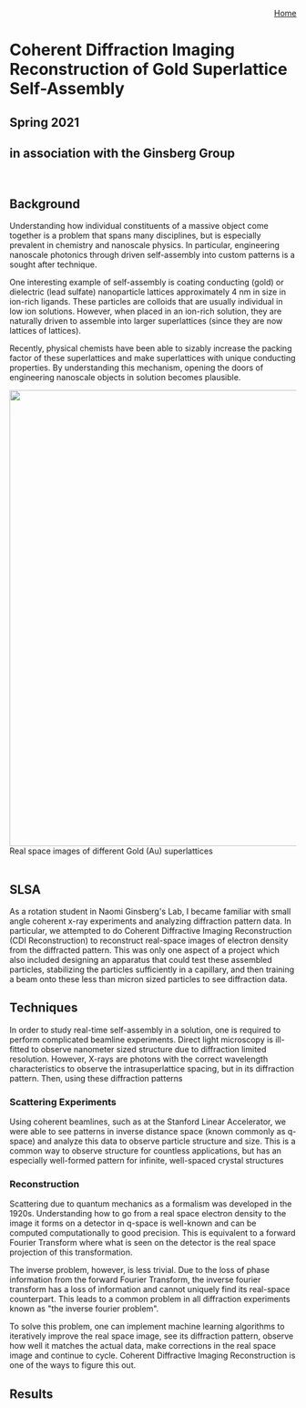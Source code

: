 <p align="right">
  <a href="https://jslivka66.github.io/index.html">
    Home
  </a>
</p>

# Coherent Diffraction Imaging Reconstruction of Gold Superlattice Self-Assembly

## Spring 2021
## in association with the Ginsberg Group

<br>

## Background

Understanding how individual constituents of a massive object come together is a problem that spans many disciplines, but is especially prevalent in chemistry and nanoscale physics. In particular, engineering nanoscale photonics through driven self-assembly into custom patterns is a sought after technique.

One interesting example of self-assembly is coating conducting (gold) or dielectric (lead sulfate) nanoparticle lattices approximately 4 nm in size in ion-rich ligands. These particles are colloids that are usually individual in low ion solutions. However, when placed in an ion-rich solution, they are naturally driven to assemble into larger superlattices (since they are now lattices of lattices).

Recently, physical chemists have been able to sizably increase the packing factor of these superlattices and make superlattices with unique conducting properties. By understanding this mechanism, opening the doors of engineering nanoscale objects in solution becomes plausible.

<img src="https://jslivka66.github.io/past_projects/Au_SL_with_planes.png" width="800" />
<figcaption> Real space images of different Gold (Au) superlattices </figcaption>
<br>

## SLSA

As a rotation student in Naomi Ginsberg's Lab, I became familiar with small angle coherent x-ray experiments and analyzing diffraction pattern data. In particular, we attempted to do Coherent Diffractive Imaging Reconstruction (CDI Reconstruction) to reconstruct real-space images of electron density from the diffracted pattern. This was only one aspect of a project which also included designing an apparatus that could test these assembled particles, stabilizing the particles sufficiently in a capillary, and then training a beam onto these less than micron sized particles to see diffraction data.


## Techniques

In order to study real-time self-assembly in a solution, one is required to perform complicated beamline experiments. Direct light microscopy is ill-fitted to observe nanometer sized structure due to diffraction limited resolution. However, X-rays are photons with the correct wavelength characteristics to observe the intrasuperlattice spacing, but in its diffraction pattern. Then, using these diffraction patterns

### Scattering Experiments

Using coherent beamlines, such as at the Stanford Linear Accelerator, we were able to see patterns in inverse distance space (known commonly as q-space) and analyze this data to observe particle structure and size. This is a common way to observe structure for countless applications, but has an especially well-formed pattern for infinite, well-spaced crystal structures

### Reconstruction

Scattering due to quantum mechanics as a formalism was developed in the 1920s. Understanding how to go from a real space electron density to the image it forms on a detector in q-space is well-known and can be computed computationally to good precision. This is equivalent to a forward Fourier Transform where what is seen on the detector is the real space projection of this transformation.

The inverse problem, however, is less trivial. Due to the loss of phase information from the forward Fourier Transform, the inverse fourier transform has a loss of information and cannot uniquely find its real-space counterpart. This leads to a common problem in all diffraction experiments known as "the inverse fourier problem".

To solve this problem, one can implement machine learning algorithms to iteratively improve the real space image, see its diffraction pattern, observe how well it matches the actual data, make corrections in the real space image and continue to cycle. Coherent Diffractive Imaging Reconstruction is one of the ways to figure this out.


## Results
